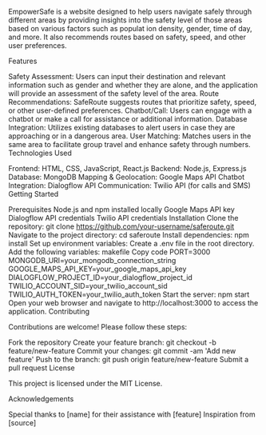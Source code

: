EmpowerSafe is a website designed to help users navigate safely through different areas by providing insights into the safety level of those areas based on various factors such as populat ion density, gender, time of day, and more. It also recommends routes based on safety, speed, and other user preferences.

Features

Safety Assessment: Users can input their destination and relevant information such as gender and whether they are alone, and the application will provide an assessment of the safety level of the area.
Route Recommendations: SafeRoute suggests routes that prioritize safety, speed, or other user-defined preferences.
Chatbot/Call: Users can engage with a chatbot or make a call for assistance or additional information.
Database Integration: Utilizes existing databases to alert users in case they are approaching or in a dangerous area.
User Matching: Matches users in the same area to facilitate group travel and enhance safety through numbers.
Technologies Used

Frontend: HTML, CSS, JavaScript, React.js
Backend: Node.js, Express.js
Database: MongoDB
Mapping & Geolocation: Google Maps API
Chatbot Integration: Dialogflow API
Communication: Twilio API (for calls and SMS)
Getting Started

Prerequisites
Node.js and npm installed locally
Google Maps API key
Dialogflow API credentials
Twilio API credentials
Installation
Clone the repository: git clone https://github.com/your-username/saferoute.git
Navigate to the project directory: cd saferoute
Install dependencies: npm install
Set up environment variables:
Create a .env file in the root directory.
Add the following variables:
makefile
Copy code
PORT=3000
MONGODB_URI=your_mongodb_connection_string
GOOGLE_MAPS_API_KEY=your_google_maps_api_key
DIALOGFLOW_PROJECT_ID=your_dialogflow_project_id
TWILIO_ACCOUNT_SID=your_twilio_account_sid
TWILIO_AUTH_TOKEN=your_twilio_auth_token
Start the server: npm start
Open your web browser and navigate to http://localhost:3000 to access the application.
Contributing

Contributions are welcome! Please follow these steps:

Fork the repository
Create your feature branch: git checkout -b feature/new-feature
Commit your changes: git commit -am 'Add new feature'
Push to the branch: git push origin feature/new-feature
Submit a pull request
License

This project is licensed under the MIT License.

Acknowledgements

Special thanks to [name] for their assistance with [feature]
Inspiration from [source]
